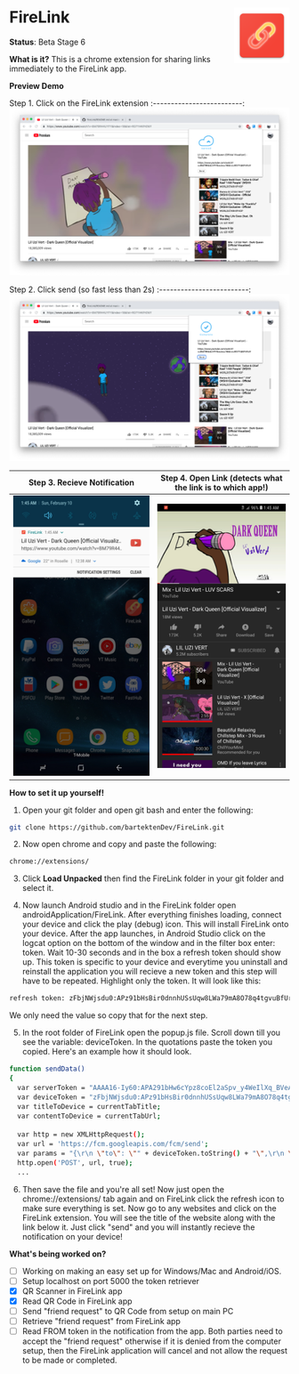 # FireLink <img src="images/web_hi_res_512.png" width="100px" height="100px" align="right"/>

**Status**: Beta Stage 6

**What is it?** This is a chrome extension for sharing links immediately to the
FireLink app.

**Preview Demo**

Step 1. Click on the FireLink extension
:-------------------------:
![](images/ext1.png)

Step 2. Click send (so fast less than 2s)
:-------------------------:
![](images/ext2.png)

Step 3. Recieve Notification       |  Step 4. Open Link (detects what the link is to which app!)
:-------------------------:|:-------------------------:
![](images/phonepreview.jpg)  |  ![](images/previewautolaunch.jpg)

**How to set it up yourself!** 

1. Open your git folder and open git bash and enter the following:

```sh
git clone https://github.com/bartektenDev/FireLink.git
```

2. Now open chrome and copy and paste the following:

```sh
chrome://extensions/
```
3. Click **Load Unpacked** then find the FireLink folder in your git folder and
select it.

4. Now launch Android studio and in the FireLink folder open androidApplication/FireLink.
After everything finishes loading, connect your device and click the play (debug) icon.
This will install FireLink onto your device. After the app launches, in Android Studio
click on the logcat option on the bottom of the window and in the filter box enter: token.
Wait 10-30 seconds and in the box a refresh token should show up. This token is specific 
to your device and everytime you uninstall and reinstall the application you will recieve
a new token and this step will have to be repeated. Highlight only the token. It will 
look like this:

```sh
refresh token: zFbjNWjsdu0:APz91bHsBir0dnnhUSsUqw8LWa79mA8O78q4tgvuBfUrl-9snpbv0-rd-kxe3ObFqrZkkf_AHjjGnmZvAyIowmqes9SJ7umWE3pnnBeCD26w0vPmFTzpiueHu7nfZAWX7HDLVH6p6upB
```

We only need the value so copy that for the next step.

5. In the root folder of FireLink open the popup.js file. Scroll down till you see the
variable: deviceToken. In the quotations paste the token you copied. Here's an example
how it should look.

```sh
function sendData()
{
  var serverToken = "AAAA16-Iy60:APA291bHw6cYpz8coEl2aSpv_y4WeIlXq_BVeAJ65BJOm1nb2PVQV310BUN_Ng4mnMqftT7XbGTCGtwOrLSIhYQ1lhi7wAm24d5x3Oa1qYbRVQhX-JqxpODlL1GsHTzGMzcy01HMp__C3-v";
  var deviceToken = "zFbjNWjsdu0:APz91bHsBir0dnnhUSsUqw8LWa79mA8O78q4tgvuBfUrl-9snpbv0-rd-kxe3ObFqrZkkf_AHjjGnmZvAyIowmqes9SJ7umWE3pnnBeCD26w0vPmFTzpiueHu7nfZAWX7HDLVH6p6upB";
  var titleToDevice = currentTabTitle;
  var contentToDevice = currentTabUrl;

  var http = new XMLHttpRequest();
  var url = 'https://fcm.googleapis.com/fcm/send';
  var params = "{\r\n \"to\": \"" + deviceToken.toString() + "\",\r\n \"data\": {\r\n \"title\": \"" + titleToDevice.toString() + "\",\r\n \"content\" : \"" + contentToDevice.toString() + "\",\r\n \"imageUrl\": \"http:\/\/h5.4j.com\/thumb\/Ninja-Run.jpg\"\r\n }\r\n}";
  http.open('POST', url, true);
  ...
```

6. Then save the file and you're all set! Now just open the chrome://extensions/ tab again 
and on FireLink click the refresh icon to make sure everything is set. Now go to any 
websites and click on the FireLink extension. You will see the title of the website 
along with the link below it. Just click "send" and you will instantly recieve the 
notification on your device!

**What's being worked on?**
- [ ] Working on making an easy set up for Windows/Mac and Android/iOS. 
- [ ] Setup localhost on port 5000 the token retriever
- [X] QR Scanner in FireLink app
- [X] Read QR Code in FireLink app
- [ ] Send "friend request" to QR Code from setup on main PC
- [ ] Retrieve "friend request" from FireLink app
- [ ] Read FROM token in the notification from the app. Both parties need to accept the
"friend request" otherwise if it is denied from the computer setup, then the FireLink
application will cancel and not allow the request to be made or completed.
